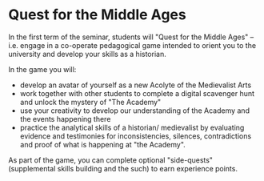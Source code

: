 # Quest for the Middle Ages

In the first term of the seminar, students will "Quest for the Middle Ages" – i.e. engage in a co-operate pedagogical game intended to orient you to the university and develop your skills as a historian. 

In the game you will:

* develop an avatar of yourself as a new Acolyte of the Medievalist Arts
* work together with other students to complete a digital scavenger hunt and unlock the mystery of "The Academy"
* use your creativity to develop our understanding of the Academy and the events happening there
* practice the analytical skills of a historian/ medievalist by evaluating evidence and testimonies for inconsistencies, silences, contradictions and proof of what is happening at "the Academy".

As part of the game, you can complete optional "side-quests" \(supplemental skills building and the such\) to earn experience points. 



